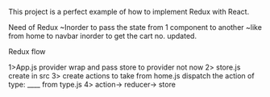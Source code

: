 This project is a perfect example of how to implement Redux with React.

Need of Redux
    ~Inorder to pass the state from 1 component to another 
    ~like from home to navbar inorder to get the cart no. updated.

Redux flow

1>App.js provider wrap and pass store to provider
not now 2> store.js create in src
3> create actions to take from home.js 
dispatch the action of type: ____ from type.js
4> action-> reducer-> store 
